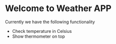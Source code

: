 # Welcome to Weather APP

Currently we have the following functionality
- Check temperature in Celsius
- Show thermometer on top
